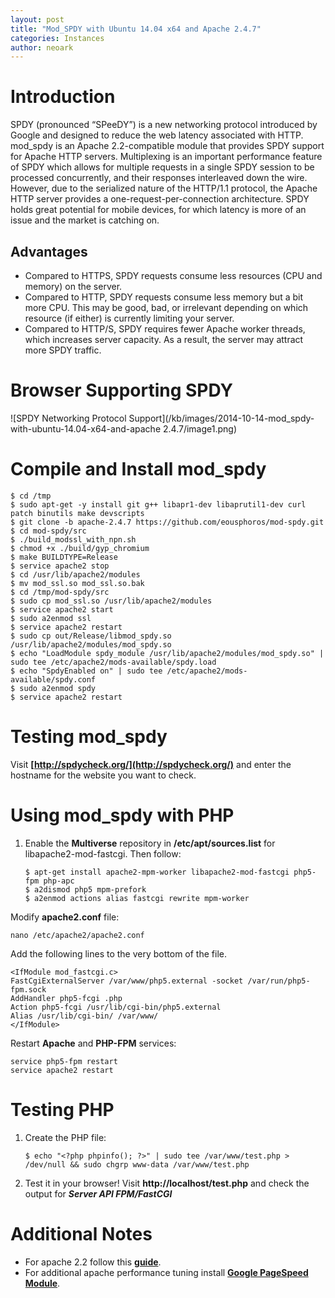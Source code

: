 ```yaml
---
layout: post
title: "Mod_SPDY with Ubuntu 14.04 x64 and Apache 2.4.7"
categories: Instances
author: neoark
---
```

Introduction
============

SPDY (pronounced “SPeeDY”) is a new networking protocol introduced by Google and designed to reduce the web latency associated with HTTP. mod_spdy is an Apache 2.2-compatible module that provides SPDY support for Apache HTTP servers. Multiplexing is an important performance feature of SPDY which allows for multiple requests in a single SPDY session to be processed concurrently, and their responses interleaved down the wire. However, due to the serialized nature of the HTTP/1.1 protocol, the Apache HTTP server provides a one-request-per-connection architecture. SPDY holds great potential for mobile devices, for which latency is more of an issue and the market is catching on.

Advantages
----------

 - Compared to HTTPS, SPDY requests consume less resources (CPU and memory) on the server.
 - Compared to HTTP, SPDY requests consume less memory but a bit more CPU. This may be good, bad, or irrelevant depending on which resource (if either) is currently limiting your server.
 - Compared to HTTP/S, SPDY requires fewer Apache worker threads, which increases server capacity. As a result, the server may attract more SPDY traffic.

Browser Supporting SPDY
===============

![SPDY Networking Protocol Support](/kb/images/2014-10-14-mod_spdy-with-ubuntu-14.04-x64-and-apache 2.4.7/image1.png)

Compile and Install mod_spdy
============================

    $ cd /tmp
    $ sudo apt-get -y install git g++ libapr1-dev libaprutil1-dev curl patch binutils make devscripts
    $ git clone -b apache-2.4.7 https://github.com/eousphoros/mod-spdy.git
    $ cd mod-spdy/src
    $ ./build_modssl_with_npn.sh
    $ chmod +x ./build/gyp_chromium
    $ make BUILDTYPE=Release
    $ service apache2 stop
    $ cd /usr/lib/apache2/modules
    $ mv mod_ssl.so mod_ssl.so.bak
    $ cd /tmp/mod-spdy/src
    $ sudo cp mod_ssl.so /usr/lib/apache2/modules
    $ service apache2 start
    $ sudo a2enmod ssl
    $ service apache2 restart
    $ sudo cp out/Release/libmod_spdy.so /usr/lib/apache2/modules/mod_spdy.so
    $ echo "LoadModule spdy_module /usr/lib/apache2/modules/mod_spdy.so" | sudo tee /etc/apache2/mods-available/spdy.load
    $ echo "SpdyEnabled on" | sudo tee /etc/apache2/mods-available/spdy.conf
    $ sudo a2enmod spdy
    $ service apache2 restart

Testing mod_spdy
================

Visit **[http://spdycheck.org/](http://spdycheck.org/)** and enter the hostname for the website you want to check.

Using mod_spdy with PHP
=======================

 1. Enable the **Multiverse** repository in **/etc/apt/sources.list** for libapache2-mod-fastcgi. Then follow:

	    $ apt-get install apache2-mpm-worker libapache2-mod-fastcgi php5-fpm php-apc
	    $ a2dismod php5 mpm-prefork
	    $ a2enmod actions alias fastcgi rewrite mpm-worker


Modify **apache2.conf** file:

    nano /etc/apache2/apache2.conf

Add the following lines to the very bottom of the file.

    <IfModule mod_fastcgi.c>
    FastCgiExternalServer /var/www/php5.external -socket /var/run/php5-fpm.sock
    AddHandler php5-fcgi .php
    Action php5-fcgi /usr/lib/cgi-bin/php5.external
    Alias /usr/lib/cgi-bin/ /var/www/
    </IfModule>

   Restart **Apache** and **PHP-FPM** services:

    service php5-fpm restart
    service apache2 restart

Testing PHP
===========

 1. Create the PHP file:

	    $ echo "<?php phpinfo(); ?>" | sudo tee /var/www/test.php > /dev/null && sudo chgrp www-data /var/www/test.php

 2. Test it in your browser! Visit **http://localhost/test.php** and check the output for ***Server API	FPM/FastCGI***

Additional Notes
================

 - For apache 2.2 follow this [**guide**](https://developers.google.com/speed/spdy/mod_spdy/).
 - For additional apache performance tuning install  **[Google PageSpeed Module](https://developers.google.com/speed/pagespeed/module/download)**.
